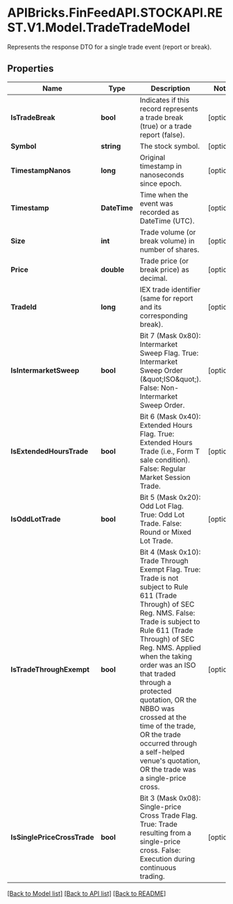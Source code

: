# APIBricks.FinFeedAPI.STOCKAPI.REST.V1.Model.TradeTradeModel
Represents the response DTO for a single trade event (report or break).

## Properties

Name | Type | Description | Notes
------------ | ------------- | ------------- | -------------
**IsTradeBreak** | **bool** | Indicates if this record represents a trade break (true) or a trade report (false). | [optional] 
**Symbol** | **string** | The stock symbol. | [optional] 
**TimestampNanos** | **long** | Original timestamp in nanoseconds since epoch. | [optional] 
**Timestamp** | **DateTime** | Time when the event was recorded as DateTime (UTC). | [optional] 
**Size** | **int** | Trade volume (or break volume) in number of shares. | [optional] 
**Price** | **double** | Trade price (or break price) as decimal. | [optional] 
**TradeId** | **long** | IEX trade identifier (same for report and its corresponding break). | [optional] 
**IsIntermarketSweep** | **bool** | Bit 7 (Mask 0x80): Intermarket Sweep Flag. True: Intermarket Sweep Order (\&quot;ISO\&quot;). False: Non-Intermarket Sweep Order. | [optional] 
**IsExtendedHoursTrade** | **bool** | Bit 6 (Mask 0x40): Extended Hours Flag. True: Extended Hours Trade (i.e., Form T sale condition). False: Regular Market Session Trade. | [optional] 
**IsOddLotTrade** | **bool** | Bit 5 (Mask 0x20): Odd Lot Flag. True: Odd Lot Trade. False: Round or Mixed Lot Trade. | [optional] 
**IsTradeThroughExempt** | **bool** | Bit 4 (Mask 0x10): Trade Through Exempt Flag. True: Trade is not subject to Rule 611 (Trade Through) of SEC Reg. NMS. False: Trade is subject to Rule 611 (Trade Through) of SEC Reg. NMS. Applied when the taking order was an ISO that traded through a protected quotation, OR the NBBO was crossed at the time of the trade, OR the trade occurred through a self-helped venue&#39;s quotation, OR the trade was a single-price cross. | [optional] 
**IsSinglePriceCrossTrade** | **bool** | Bit 3 (Mask 0x08): Single-price Cross Trade Flag. True: Trade resulting from a single-price cross. False: Execution during continuous trading. | [optional] 

[[Back to Model list]](../../README.md#documentation-for-models) [[Back to API list]](../../README.md#documentation-for-api-endpoints) [[Back to README]](../../README.md)

